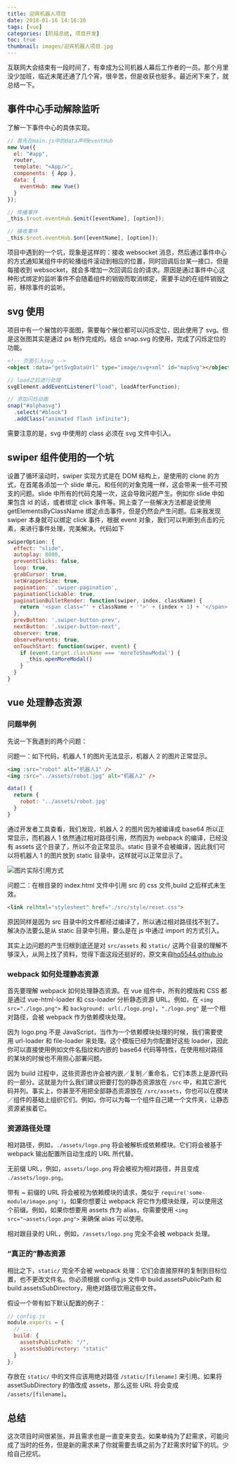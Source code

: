 ```yaml
---
title: 迎宾机器人项目
date: 2018-01-16 14:16:10
tags: [vue]
categories: [阶段总结, 项目开发]
toc: true
thumbnail: images/迎宾机器人项目.jpg
---
```


互联网大会结束有一段时间了，有幸成为公司机器人幕后工作者的一员。那个月里没少加班，临近末尾还通了几个宵，很辛苦，但是收获也挺多。最近闲下来了，就总结一下。

<!-- more -->

## 事件中心手动解除监听

了解一下事件中心的具体实现。

```js
// 首先在main.js中的data声明eventHub
new Vue({
  el: "#app",
  router,
  template: "<App/>",
  components: { App },
  data: {
    eventHub: new Vue()
  }
});

// 传播事件
_this.$root.eventHub.$emit([eventName], [option]);

// 接收事件
_this.$root.eventHub.$on([eventName], [option]);
```

项目中遇到的一个坑，现象是这样的：接收 websocket 消息，然后通过事件中心的方式通知某组件中的轮播组件滚动到相应的位置，同时回调后台某一接口，但是每接收到 websocket，就会多增加一次回调后台的请求。原因是通过事件中心这种形式绑定的监听事件不会随着组件的销毁而取消绑定，需要手动的在组件销毁之前，移除事件的监听。

## svg 使用

项目中有一个展馆的平面图，需要每个展位都可以闪烁定位，因此使用了 svg。但是这张图其实是通过 ps 制作完成的。结合 snap.svg 的使用，完成了闪烁定位的功能。

```html
<!-- 页面引入svg -->
<object :data="getSvgDataUrl" type="image/svg+xml" id="mapSvg"></object>
```

```js
// load之后进行处理
svgElement.addEventListener("load", loadAfterFunction);

// 添加闪烁动画
snap("#alphasvg")
  .select("#block")
  .addClass("animated flash infinite");
```

需要注意的是，svg 中使用的 class 必须在 svg 文件中引入。

## swiper 组件使用的一个坑

设置了循环滚动时，swiper 实现方式是在 DOM 结构上，是使用的 clone 的方式，在首尾各添加一个 slide 单元。和任何的对象克隆一样，这会带来一些不可预支的问题。slide 中所有的代码克隆一次，这会导致问题产生。例如你 slide 中如果包含 id 的话，或者绑定 click 事件等。网上查了一些解决方法都是说使用 getElementsByClassName 绑定点击事件，但是仍然会产生问题。后来我发现 swiper 本身就可以绑定 click 事件，根据 event 对象，我们可以判断到点击的元素，来进行事件处理，完美解决。代码如下

```js
swiperOption: {
  effect: "slide",
  autoplay: 8000,
  preventClicks: false,
  loop: true,
  grabCursor: true,
  setWrapperSize: true,
  pagination: '.swiper-pagination',
  paginationClickable: true,
  paginationBulletRender: function(swiper, index, className) {
    return '<span class="' + className + '">' + (index + 1) + '</span>';
  },
  prevButton: '.swiper-button-prev',
  nextButton: '.swiper-button-next',
  observer: true,
  observeParents: true,
  onTouchStart: function(swiper, event) {
    if (event.target.className === 'moreToShowModal') {
      _this.openMoreModal()
    }
  }
}
```

## vue 处理静态资源

### 问题举例

先说一下我遇到的两个问题：

问题一：如下代码，机器人 1 的图片无法显示，机器人 2 的图片正常显示。

```html
<img :src="robot" alt="机器人1" />
<img :src="../assets/robot.jpg" alt="机器人2" />
```

```js
data() {
  return {
    robot: '../assets/robot.jpg'
  }
}
```

通过开发者工具查看，我们发现，机器人 2 的图片因为被编译成 base64 所以正常显示，而机器人 1 依然通过相对路径引用，然而因为 webpack 的编译，已经没有 assets 这个目录了，所以不会正常显示。static 目录不会被编译，因此我们可以将机器人 1 的图片放到 static 目录中，这样就可以正常显示了。

![图片实际引用方式](img_path.jpg)

问题二：在根目录的 index.html 文件中引用 src 的 css 文件,build 之后样式未生效。

```html
<link relhtml="stylesheet" href="./src/style/reset.css">
```

原因同样是因为 src 目录中的文件都经过编译了，所以通过相对路径找不到了。解决办法要么是从 static 目录中引用，要么是在 js 中通过 import 的方式引入。

其实上边问题的产生归根到底还是对 `src/assets` 和 `static/` 这两个目录的理解不够深入，从网上找了资料，觉得下面这段还挺好的，原文来自[hq5544.github.io](https://hq5544.github.io/vue-webpack/static.html)

### webpack 如何处理静态资源

首先要理解 webpack 如何处理静态资源。在 vue 组件中，所有的模版和 CSS 都是通过 vue-html-loader 和 css-loader 分析静态资源 URL。例如，在 `<img src="./logo.png">` 和 `background: url(./logo.png)`，`"./logo.png"` 是一个相对路径，会被 webpack 作为依赖模块处理。

因为 logo.png 不是 JavaScript，当作为一个依赖模块处理的时候，我们需要使用 url-loader 和 file-loader 来处理。这个模版已经为你配置好这些 loader，因此你可以直接使用例如文件名指纹和内嵌的 base64 代码等特性，在使用相对路径的某块的时候也不用担心部署问题。

因为 build 过程中，这些资源也许会被内嵌／复制／重命名，它们本质上是源代码的一部分。这就是为什么我们建议把要打包的静态资源放在 `/src` 中，和其它源代码并列。事实上，你甚至不用把全部静态资源放在 `/src/assets`，你也可以在模块／组件的基础上组织它们。例如，你可以为每一个组件自己建一个文件夹，让静态资源紧挨着它。

### 资源路径处理

相对路径，例如，`./assets/logo.png` 将会被解析成依赖模块。它们将会被基于 webpack 输出配置所自动生成的 URL 所代替。

无前缀 URL，例如，`assets/logo.png` 将会被视为相对路径，并且变成 `./assets/logo.png`。

带有 ~ 前缀的 URL 将会被视为依赖模块的请求，类似于 `require('some-module/image.png')`。如果你想要让 webpack 将它作为模块处理，可以使用这个前缀。例如，如果你想要用 assets 作为 alias，你需要使用 `<img src="~assets/logo.png">` 来确保 alias 可以使用。

相对跟目录的 URL，例如，`/assets/logo.png` 完全不会被 webpack 处理。

### “真正的”静态资源

相比之下，`static/` 完全不会被 webpack 处理：它们会直接原样的复制到目标位置，也不更改文件名。你必须根据 config.js 文件中 build.assetsPublicPath 和 build.assetsSubDirectory，用绝对路径饮用这些文件。

假设一个带有如下默认配置的例子：

```js
// config.js
module.exports = {
  // ...
  build: {
    assetsPublicPath: "/",
    assetsSubDirectory: "static"
  }
};
```

存放在 `static/` 中的文件应该用绝对路径 `/static/[filename]` 来引用。如果将 assetSubDirectory 的值改成 assets，那么这些 URL 将会变成 `/assets/[filename]`。

## 总结

这次项目时间很紧张，并且需求也是一直变来变去。如果单纯为了赶需求，可能问成了当时的任务，但是新的需求来了你就需要去填之前为了赶需求时留下的坑。少给自己挖坑。
